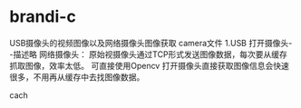 # brandi-c
USB摄像头的视频图像以及网络摄像头图像获取
 camera文件
 1.USB 打开摄像头--描述略
   网络摄像头：  原始视摄像头通过TCP形式发送图像数据，每次要从缓存抓取图像，效率太低。
               可直接使用Opencv  打开摄像头直接获取图像信息会快速很多，不用再从缓存中去找图像数据。

cach
